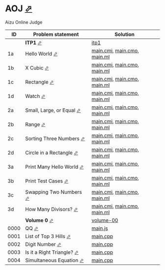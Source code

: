 # AOJ [⬀](https://judge.u-aizu.ac.jp/onlinejudge/index.jsp)

Aizu Online Judge



| ID   | Problem statement                                                                              | Solution                                                                               |
|------|------------------------------------------------------------------------------------------------|----------------------------------------------------------------------------------------|
|      | **ITP1** [⬀](https://judge.u-aizu.ac.jp/onlinejudge/finder.jsp?course=ITP1)                    | [itp1](itp1/)                                                                          |
| 1a   | Hello World [⬀](https://judge.u-aizu.ac.jp/onlinejudge/description.jsp?id=ITP1_1_A)            | [main.cmi](itp1/1a/main.cmi), [main.cmo](itp1/1a/main.cmo), [main.ml](itp1/1a/main.ml) |
| 1b   | X Cubic [⬀](https://judge.u-aizu.ac.jp/onlinejudge/description.jsp?id=ITP1_1_B)                | [main.cmi](itp1/1b/main.cmi), [main.cmo](itp1/1b/main.cmo), [main.ml](itp1/1b/main.ml) |
| 1c   | Rectangle [⬀](https://judge.u-aizu.ac.jp/onlinejudge/description.jsp?id=ITP1_1_C)              | [main.cmi](itp1/1c/main.cmi), [main.cmo](itp1/1c/main.cmo), [main.ml](itp1/1c/main.ml) |
| 1d   | Watch [⬀](https://judge.u-aizu.ac.jp/onlinejudge/description.jsp?id=ITP1_1_D)                  | [main.cmi](itp1/1d/main.cmi), [main.cmo](itp1/1d/main.cmo), [main.ml](itp1/1d/main.ml) |
| 2a   | Small, Large, or Equal [⬀](https://judge.u-aizu.ac.jp/onlinejudge/description.jsp?id=ITP1_2_A) | [main.cmi](itp1/2a/main.cmi), [main.cmo](itp1/2a/main.cmo), [main.ml](itp1/2a/main.ml) |
| 2b   | Range [⬀](https://judge.u-aizu.ac.jp/onlinejudge/description.jsp?id=ITP1_2_B)                  | [main.cmi](itp1/2b/main.cmi), [main.cmo](itp1/2b/main.cmo), [main.ml](itp1/2b/main.ml) |
| 2c   | Sorting Three Numbers [⬀](https://judge.u-aizu.ac.jp/onlinejudge/description.jsp?id=ITP1_2_C)  | [main.cmi](itp1/2c/main.cmi), [main.cmo](itp1/2c/main.cmo), [main.ml](itp1/2c/main.ml) |
| 2d   | Circle in a Rectangle [⬀](https://judge.u-aizu.ac.jp/onlinejudge/description.jsp?id=ITP1_2_D)  | [main.cmi](itp1/2d/main.cmi), [main.cmo](itp1/2d/main.cmo), [main.ml](itp1/2d/main.ml) |
| 3a   | Print Many Hello World [⬀](https://judge.u-aizu.ac.jp/onlinejudge/description.jsp?id=ITP1_3_A) | [main.cmi](itp1/3a/main.cmi), [main.cmo](itp1/3a/main.cmo), [main.ml](itp1/3a/main.ml) |
| 3b   | Print Test Cases [⬀](https://judge.u-aizu.ac.jp/onlinejudge/description.jsp?id=ITP1_3_B)       | [main.cmi](itp1/3b/main.cmi), [main.cmo](itp1/3b/main.cmo), [main.ml](itp1/3b/main.ml) |
| 3c   | Swapping Two Numbers [⬀](https://judge.u-aizu.ac.jp/onlinejudge/description.jsp?id=ITP1_3_C)   | [main.cmi](itp1/3c/main.cmi), [main.cmo](itp1/3c/main.cmo), [main.ml](itp1/3c/main.ml) |
| 3d   | How Many Divisors? [⬀](https://judge.u-aizu.ac.jp/onlinejudge/description.jsp?id=ITP1_3_D)     | [main.cmi](itp1/3d/main.cmi), [main.cmo](itp1/3d/main.cmo), [main.ml](itp1/3d/main.ml) |
|      | **Volume 0** [⬀](https://judge.u-aizu.ac.jp/onlinejudge/finder.jsp?volumeNo=0)                 | [volume-00](volume-00/)                                                                |
| 0000 | QQ [⬀](https://judge.u-aizu.ac.jp/onlinejudge/description.jsp?id=0000)                         | [main.js](volume-00/0000/main.js)                                                      |
| 0001 | List of Top 3 Hills [⬀](https://judge.u-aizu.ac.jp/onlinejudge/description.jsp?id=0001)        | [main.cpp](volume-00/0001/main.cpp)                                                    |
| 0002 | Digit Number [⬀](https://judge.u-aizu.ac.jp/onlinejudge/description.jsp?id=0002)               | [main.cpp](volume-00/0002/main.cpp)                                                    |
| 0003 | Is it a Right Triangle? [⬀](https://judge.u-aizu.ac.jp/onlinejudge/description.jsp?id=0003)    | [main.cpp](volume-00/0003/main.cpp)                                                    |
| 0004 | Simultaneous Equation [⬀](https://judge.u-aizu.ac.jp/onlinejudge/description.jsp?id=0004)      | [main.cpp](volume-00/0004/main.cpp)                                                    |

